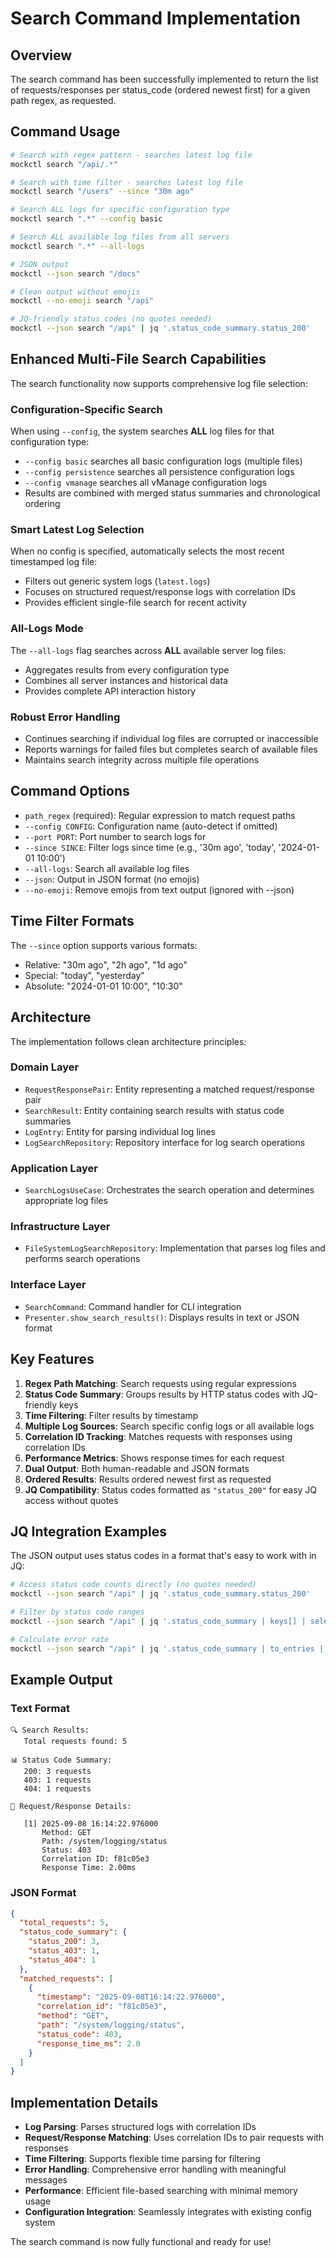 # Search Command Implementation

## Overview

The search command has been successfully implemented to return the list of requests/responses per status_code (ordered newest first) for a given path regex, as requested.

## Command Usage

```bash
# Search with regex pattern - searches latest log file
mockctl search "/api/.*"

# Search with time filter - searches latest log file
mockctl search "/users" --since "30m ago"

# Search ALL logs for specific configuration type
mockctl search ".*" --config basic

# Search ALL available log files from all servers
mockctl search ".*" --all-logs

# JSON output
mockctl --json search "/docs"

# Clean output without emojis
mockctl --no-emoji search "/api"

# JQ-friendly status codes (no quotes needed)
mockctl --json search "/api" | jq '.status_code_summary.status_200'
```

## Enhanced Multi-File Search Capabilities

The search functionality now supports comprehensive log file selection:

### Configuration-Specific Search

When using `--config`, the system searches **ALL** log files for that configuration type:

- `--config basic` searches all basic configuration logs (multiple files)
- `--config persistence` searches all persistence configuration logs
- `--config vmanage` searches all vManage configuration logs
- Results are combined with merged status summaries and chronological ordering

### Smart Latest Log Selection

When no config is specified, automatically selects the most recent timestamped log file:

- Filters out generic system logs (`latest.logs`)
- Focuses on structured request/response logs with correlation IDs
- Provides efficient single-file search for recent activity

### All-Logs Mode

The `--all-logs` flag searches across **ALL** available server log files:

- Aggregates results from every configuration type
- Combines all server instances and historical data
- Provides complete API interaction history

### Robust Error Handling

- Continues searching if individual log files are corrupted or inaccessible
- Reports warnings for failed files but completes search of available files
- Maintains search integrity across multiple file operations

## Command Options

- `path_regex` (required): Regular expression to match request paths
- `--config CONFIG`: Configuration name (auto-detect if omitted)
- `--port PORT`: Port number to search logs for
- `--since SINCE`: Filter logs since time (e.g., '30m ago', 'today', '2024-01-01 10:00')
- `--all-logs`: Search all available log files
- `--json`: Output in JSON format (no emojis)
- `--no-emoji`: Remove emojis from text output (ignored with --json)

## Time Filter Formats

The `--since` option supports various formats:
- Relative: "30m ago", "2h ago", "1d ago"
- Special: "today", "yesterday"
- Absolute: "2024-01-01 10:00", "10:30"

## Architecture

The implementation follows clean architecture principles:

### Domain Layer
- `RequestResponsePair`: Entity representing a matched request/response pair
- `SearchResult`: Entity containing search results with status code summaries
- `LogEntry`: Entity for parsing individual log lines
- `LogSearchRepository`: Repository interface for log search operations

### Application Layer
- `SearchLogsUseCase`: Orchestrates the search operation and determines appropriate log files

### Infrastructure Layer
- `FileSystemLogSearchRepository`: Implementation that parses log files and performs search operations

### Interface Layer
- `SearchCommand`: Command handler for CLI integration
- `Presenter.show_search_results()`: Displays results in text or JSON format

## Key Features

1. **Regex Path Matching**: Search requests using regular expressions
2. **Status Code Summary**: Groups results by HTTP status codes with JQ-friendly keys
3. **Time Filtering**: Filter results by timestamp
4. **Multiple Log Sources**: Search specific config logs or all available logs
5. **Correlation ID Tracking**: Matches requests with responses using correlation IDs
6. **Performance Metrics**: Shows response times for each request
7. **Dual Output**: Both human-readable and JSON formats
8. **Ordered Results**: Results ordered newest first as requested
9. **JQ Compatibility**: Status codes formatted as `"status_200"` for easy JQ access without quotes

## JQ Integration Examples

The JSON output uses status codes in a format that's easy to work with in JQ:

```bash
# Access status code counts directly (no quotes needed)
mockctl --json search "/api" | jq '.status_code_summary.status_200'

# Filter by status code ranges  
mockctl --json search "/api" | jq '.status_code_summary | keys[] | select(ltrimstr("status_") | tonumber >= 400)'

# Calculate error rate
mockctl --json search "/api" | jq '.status_code_summary | to_entries | map(select(.key | ltrimstr("status_") | tonumber >= 400)) | map(.value) | add // 0'
```

## Example Output

### Text Format
```
🔍 Search Results:
   Total requests found: 5

📊 Status Code Summary:
   200: 3 requests
   403: 1 requests
   404: 1 requests

📝 Request/Response Details:

   [1] 2025-09-08 16:14:22.976000
       Method: GET
       Path: /system/logging/status
       Status: 403
       Correlation ID: f81c05e3
       Response Time: 2.00ms
```

### JSON Format
```json
{
  "total_requests": 5,
  "status_code_summary": {
    "status_200": 3,
    "status_403": 1,
    "status_404": 1
  },
  "matched_requests": [
    {
      "timestamp": "2025-09-08T16:14:22.976000",
      "correlation_id": "f81c05e3",
      "method": "GET",
      "path": "/system/logging/status",
      "status_code": 403,
      "response_time_ms": 2.0
    }
  ]
}
```

## Implementation Details

- **Log Parsing**: Parses structured logs with correlation IDs
- **Request/Response Matching**: Uses correlation IDs to pair requests with responses
- **Time Filtering**: Supports flexible time parsing for filtering
- **Error Handling**: Comprehensive error handling with meaningful messages
- **Performance**: Efficient file-based searching with minimal memory usage
- **Configuration Integration**: Seamlessly integrates with existing config system

The search command is now fully functional and ready for use!
